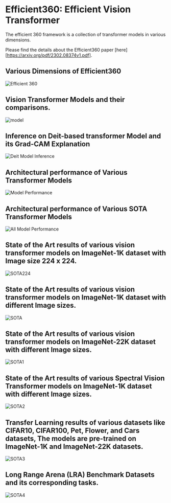 # Efficient360: Efficient Vision Transformer
The efficient 360 framework is a collection of transformer models in various dimensions.

Please find the details about the Efficient360 paper [here][https://arxiv.org/pdf/2302.08374v1.pdf].

## Various Dimensions of Efficient360
![Efficient 360](images/Transformer_ven_diagram_E360_v3.png) 

## Vision Transformer Models and their comparisons.
![model](images/transformer_models.png) 

## Inference on Deit-based transformer Model and its Grad-CAM Explanation
![Deit Model Inference](images/transformer_inference.png) 

## Architectural performance of Various Transformer Models
![Model Performance](images/model_performance.png) 

## Architectural performance of Various SOTA Transformer Models
![All Model Performance](images/all_model_performance_acc.png)


## State of the Art results of various vision transformer models on ImageNet-1K dataset with Image size 224 x 224.
![SOTA224](images/ImageNet1K_224.png) 

## State of the Art results of various vision transformer models on ImageNet-1K dataset with different Image sizes.
![SOTA](images/ImageNet1K_384.png) 


## State of the Art results of various vision transformer models on ImageNet-22K dataset with different Image sizes.
![SOTA1](images/ImageNet22K.png) 


## State of the Art results of various Spectral Vision Transformer models on ImageNet-1K dataset with different Image sizes.
![SOTA2](images/spectral_net.png) 


 ## Transfer Learning results of various datasets like CIFAR10, CIFAR100, Pet, Flower, and Cars datasets, The models are  pre-trained on ImageNet-1K and ImageNet-22K datasets.
![SOTA3](images/transfer_learning.png) 

 ## Long Range Arena (LRA) Benchmark Datasets  and its corresponding tasks.
![SOTA4](images/lra.png)
